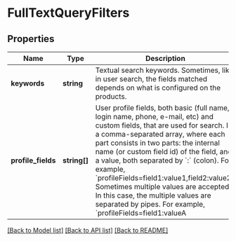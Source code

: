 # FullTextQueryFilters

## Properties
Name | Type | Description | Notes
------------ | ------------- | ------------- | -------------
**keywords** | **string** | Textual search keywords. Sometimes, like in user search, the fields matched depends on what is configured on the products. | [optional] 
**profile_fields** | **string[]** | User profile fields, both basic (full name, login name, phone, e-mail, etc) and custom fields, that are used for search. Is a comma-separated array, where each part consists in two parts: the internal name (or custom field id) of the field, and a value, both separated by &#x60;:&#x60; (colon). For example, &#x60;profileFields&#x3D;field1:value1,field2:value2&#x60;. Sometimes multiple values are accepted. In this case, the multiple values are separated by pipes. For example, &#x60;profileFields&#x3D;field1:valueA|valueB&#x60;. The accepted fields depend on the products the authenticated user has. Enumerated fields accept multiple values, while numeric and date fields also accept ranges, which are two values, pipe-separated. For example, &#x60;profileFields&#x3D;rank:bronze|silver,birthDate:2000-01-01|2001-12-31&#x60; would match results whose custom field with internal name &#x27;rank&#x27; is either bronze or silver, and whose &#x27;birthDate&#x27; is between January 1, 2000 and December 31, 2001. To specify a single bound in ranges (like birth dates before December 31, 2001), use a pipe in one of the values, like &#x60;profileFields&#x3D;birthDate:|2001-12-31&#x60;.  The basic profile fields have one of the following identifiers:  - &#x60;name&#x60; or &#x60;fullName&#x60;: Full name; - &#x60;username&#x60;, &#x60;loginName&#x60; or &#x60;login&#x60;: Login name; - &#x60;email&#x60;: E-mail; - &#x60;phone&#x60;: Phone; - &#x60;accountNumber&#x60;, &#x60;account&#x60;: Account number; - &#x60;image&#x60;: Image (accepts a boolean value, indicating that either   it is required that users either have images or not).   If address is an allowed profile field for search, specific address fields may be searched. The allowed ones are normally returned as the &#x60;addressFieldsInSearch&#x60; field in the corresponding result from a data-for-search request. The specific address fields are:  - &#x60;address&#x60;: Searches on any address field (not a specific field); - &#x60;address.address&#x60;: Searches on the fields that represent the   street address, which are &#x60;addressLine1&#x60;,   &#x60;addressLine2&#x60;,   &#x60;street&#x60;,   &#x60;buildingNumber&#x60; and   &#x60;complement&#x60;.   Note that normally only a subset of them should be enabled in the   configuration (either line 1 / 2 or street + number + complement);  - &#x60;address.zip&#x60;: Searches for matching zip (postal) code; - &#x60;address.poBox&#x60;: Searches for matching postal box; - &#x60;address.neighborhood&#x60;: Searches by neighborhood; - &#x60;address.city&#x60;: Searches by city; - &#x60;address.region&#x60;: Searches by region (or state); - &#x60;address.country&#x60;: Searches by ISO 3166-1 alpha-2 country code. A note for dynamic custom fields: If a script is used to generate possible values for search, the list will be returned in the corresponding data, and it is sent as a pipe-separated list of values (not labels). For example: &#x60;profileFields&#x3D;dynamic:a|b|c&#x60;. However, it is also possible to perform a keywords-like (full-text) search using the dynamic value label. In this case a single value, prefixed by single quotes should be used. For example: &#x60;profileFields&#x3D;dynamic:&#x27;business&#x60;. | [optional] 

[[Back to Model list]](../../README.md#documentation-for-models) [[Back to API list]](../../README.md#documentation-for-api-endpoints) [[Back to README]](../../README.md)


